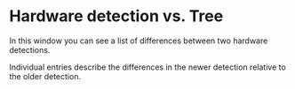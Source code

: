 # Hardware detection vs. Tree

In this window you can see a list of differences between two hardware detections.
  
Individual entries describe the differences in the newer detection relative to the older detection.
